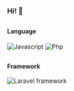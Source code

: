 ### Hi! 👋

##

<div>
 <b>Language</b>
 <br><br>
 <img align="center" alt="Javascript" src="https://img.shields.io/badge/JavaScript-F7DF1E?style=for-the-badge&logo=javascript&logoColor=black"/>
 <img align="center" alt="Php" src="https://img.shields.io/badge/PHP-777BB4?style=for-the-badge&logo=php&logoColor=white"/>
</div>

##

<div>
 <b>Framework</b>
 <br><br>
 <img alt="Laravel framework" src="https://img.shields.io/badge/Laravel-FF2D20?style=for-the-badge&logo=laravel&logoColor=white" />
</div>
